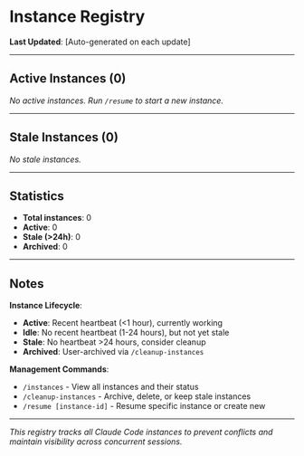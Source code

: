 # Instance Registry

**Last Updated**: [Auto-generated on each update]

---

## Active Instances (0)

*No active instances. Run `/resume` to start a new instance.*

---

## Stale Instances (0)

*No stale instances.*

---

## Statistics

- **Total instances**: 0
- **Active**: 0
- **Stale (>24h)**: 0
- **Archived**: 0

---

## Notes

**Instance Lifecycle**:
- **Active**: Recent heartbeat (<1 hour), currently working
- **Idle**: No recent heartbeat (1-24 hours), but not yet stale
- **Stale**: No heartbeat >24 hours, consider cleanup
- **Archived**: User-archived via `/cleanup-instances`

**Management Commands**:
- `/instances` - View all instances and their status
- `/cleanup-instances` - Archive, delete, or keep stale instances
- `/resume [instance-id]` - Resume specific instance or create new

---

*This registry tracks all Claude Code instances to prevent conflicts and maintain visibility across concurrent sessions.*

